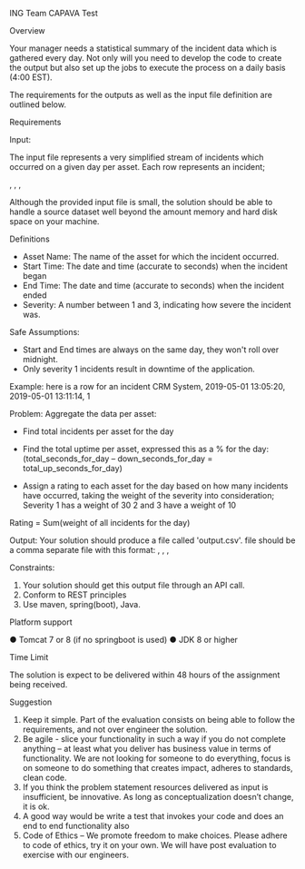 ING Team CAPAVA Test


Overview

Your manager needs a statistical summary of the incident data which is gathered every day. Not only will you need to develop the code to create the output but also set up the jobs to execute the process on a daily basis (4:00 EST).

The requirements for the outputs as well as the input file definition are outlined below.

Requirements

Input:

The input file represents a very simplified stream of incidents which occurred on a given day per asset.  Each row represents an incident;

<Asset Name>, <Start Time>, <End Time>, <Severity>

Although the provided input file is small, the solution should be able to handle a source dataset well beyond the amount memory and hard disk space on your machine.

Definitions
- Asset Name: The name of the asset for which the incident occurred.
- Start Time: The date and time (accurate to seconds) when the incident began
- End Time: The date and time (accurate to seconds) when the incident ended
- Severity: A number between 1 and 3, indicating how severe the incident was.

Safe Assumptions:
- Start and End times are always on the same day, they won't roll over midnight.
- Only severity 1 incidents result in downtime of the application.

Example: here is a row for an incident 
CRM System, 2019-05-01 13:05:20, 2019-05-01 13:11:14, 1

Problem:
Aggregate the data per asset:
- Find total incidents per asset for the day

- Find the total uptime per asset, expressed this as a % for the day:
(total_seconds_for_day – down_seconds_for_day = total_up_seconds_for_day)

- Assign a rating to each asset for the day based on how many incidents have occurred, taking the weight of the severity into consideration;
Severity 1 has a weight of 30
2 and 3 have a weight of 10

Rating = Sum(weight of all incidents for the day)

Output:
Your solution should produce a file called 'output.csv'.
file should be a comma separate file with this format:
<Asset Name>, <Total Incidents>, <Total Downtime>, <Rating>

Constraints:

1. Your solution should get this output file through an API call.
2. Conform to REST principles
3. Use maven, spring(boot), Java.

Platform support

●    Tomcat 7 or 8 (if no springboot is used)
●    JDK 8 or higher

Time Limit

The solution is expect to be delivered within 48 hours of the assignment being received.


Suggestion

1. Keep it simple. Part of the evaluation consists on being able to follow the requirements, and not over engineer the solution.
2. Be agile  - slice your functionality in such a way if you do not complete anything – at least what you deliver has business value in terms of functionality. We are not looking for someone to do everything, focus is on someone to do something that creates impact, adheres to standards, clean code.
3. If you think the problem statement resources delivered as input is insufficient, be innovative. As long as conceptualization doesn’t change, it is ok.
4. A good way would be write a test that invokes your code and does an end to end functionality also
5. Code of Ethics – We promote freedom to make choices. Please adhere to code of ethics, try it on your own. We will have post evaluation to exercise with our engineers.